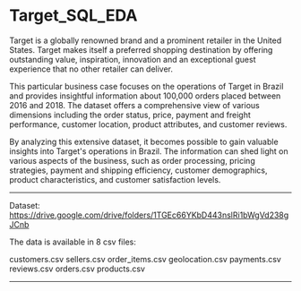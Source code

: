 # Target_SQL_EDA

Target is a globally renowned brand and a prominent retailer in the United States. Target makes itself a preferred shopping destination by offering outstanding value, inspiration, innovation and an exceptional guest experience that no other retailer can deliver.

This particular business case focuses on the operations of Target in Brazil and provides insightful information about 100,000 orders placed between 2016 and 2018. The dataset offers a comprehensive view of various dimensions including the order status, price, payment and freight performance, customer location, product attributes, and customer reviews.

By analyzing this extensive dataset, it becomes possible to gain valuable insights into Target's operations in Brazil. The information can shed light on various aspects of the business, such as order processing, pricing strategies, payment and shipping efficiency, customer demographics, product characteristics, and customer satisfaction levels.
___________________________________________________________________________________________________________

Dataset: https://drive.google.com/drive/folders/1TGEc66YKbD443nslRi1bWgVd238gJCnb

The data is available in 8 csv files:

customers.csv
sellers.csv
order_items.csv
geolocation.csv
payments.csv
reviews.csv
orders.csv
products.csv
___________________________________________________________________________________________________________

